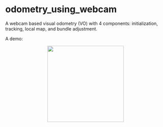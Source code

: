 # odometry_using_webcam



A webcam based  visual odometry (VO) with 4 components: initialization, tracking, local map, and bundle adjustment.

A demo:  
<p align = "center">
  <img src = "https://github.com/renjithnano/odometry_using_webcam/tree/master/results/VO_No_Opti.gif" height = "240px">
</p>


